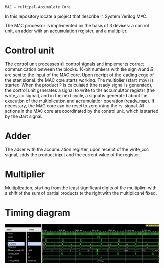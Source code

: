    MAC — Multipal-Accumulate Core

In this repository locate a project that describe in System Verilog MAC.  

The MAC processor is implemented on the basis of 3 devices: a control unit, an adder with an accumulation register, and a multiplier.

# Control unit
The control unit processes all control signals and implements correct communication between the blocks. 16-bit numbers with the sign 𝐴 and 𝐵 are sent to the input of the MAC core. Upon receipt of the leading edge of the start signal, the MAC core starts working. The multiplier (start_mpy) is started. When the product P is calculated (the ready signal is generated), the control unit generates a signal to write to the accumulator register (the write_acc signal), and in the next cycle, a signal is generated about the execution of the multiplication and accumulation operation (ready_mac). If necessary, the MAC core can be reset to zero using the rst signal. All actions in the MAC core are coordinated by the control unit, which is started by the start signal.

# Adder
The adder with the accumulation register, upon receipt of the write_acc signal, adds the product input and the current value of the register.

# Multiplier
Multiplication, starting from the least significant digits of the multiplier, with a shift of the sum of partial products to the right with the multiplicand fixed.

# Timing diagram

![alt text](img/time.jpg)
